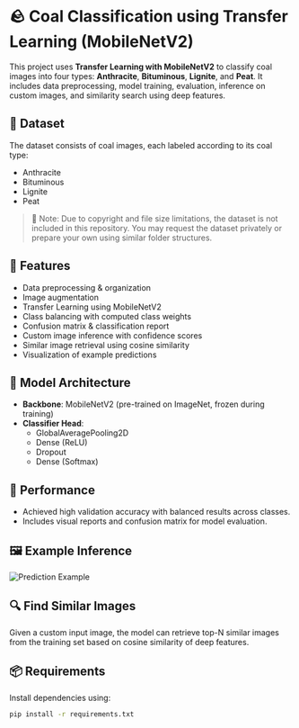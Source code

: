 # 🪨 Coal Classification using Transfer Learning (MobileNetV2)

This project uses **Transfer Learning with MobileNetV2** to classify coal images into four types: **Anthracite**, **Bituminous**, **Lignite**, and **Peat**. It includes data preprocessing, model training, evaluation, inference on custom images, and similarity search using deep features.

## 📁 Dataset
The dataset consists of coal images, each labeled according to its coal type:
- Anthracite
- Bituminous
- Lignite
- Peat

> 📌 Note: Due to copyright and file size limitations, the dataset is not included in this repository. You may request the dataset privately or prepare your own using similar folder structures.

## 🔧 Features
- Data preprocessing & organization
- Image augmentation
- Transfer Learning using MobileNetV2
- Class balancing with computed class weights
- Confusion matrix & classification report
- Custom image inference with confidence scores
- Similar image retrieval using cosine similarity
- Visualization of example predictions

## 🧠 Model Architecture
- **Backbone**: MobileNetV2 (pre-trained on ImageNet, frozen during training)
- **Classifier Head**:
  - GlobalAveragePooling2D
  - Dense (ReLU)
  - Dropout
  - Dense (Softmax)

## 🧪 Performance
- Achieved high validation accuracy with balanced results across classes.
- Includes visual reports and confusion matrix for model evaluation.

## 🖼️ Example Inference
![Prediction Example]([https://github.com/odiprayadi/coal-classification-ml/blob/main/results/prediction_result.png])

## 🔍 Find Similar Images
Given a custom input image, the model can retrieve top-N similar images from the training set based on cosine similarity of deep features.

## 📦 Requirements
Install dependencies using:
```bash
pip install -r requirements.txt

